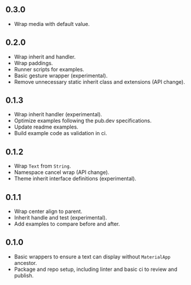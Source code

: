 ## 0.3.0

- Wrap media with default value.

## 0.2.0

- Wrap inherit and handler.
- Wrap paddings.
- Runner scripts for examples.
- Basic gesture wrapper (experimental).
- Remove unnecessary static inherit class and extensions (API change).

## 0.1.3

- Wrap inherit handler (experimental).
- Optimize examples following the pub.dev specifications.
- Update readme examples.
- Build example code as validation in ci.

## 0.1.2

- Wrap `Text` from `String`.
- Namespace cancel wrap (API change).
- Theme inherit interface definitions (experimental).

## 0.1.1

- Wrap center align to parent.
- Inherit handle and test (experimental).
- Add examples to compare before and after.

## 0.1.0

- Basic wrappers to ensure a text can display without `MaterialApp` ancestor.
- Package and repo setup, including linter and basic ci to review and publish.
